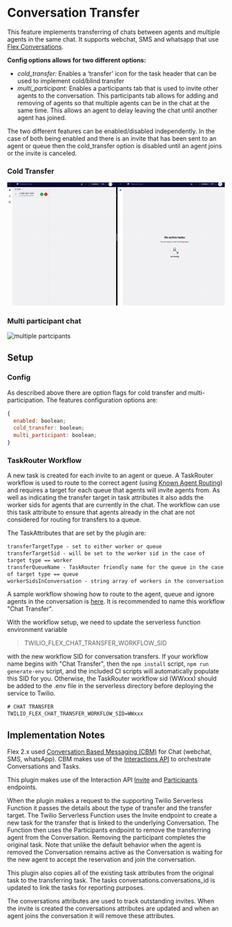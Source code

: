 # Conversation Transfer

This feature implements transferring of chats between agents and multiple agents in the same chat. It supports webchat, SMS and whatsapp that use [Flex Conversations](https://www.twilio.com/docs/flex/conversations).

**Config options allows for two different options:**

- _cold_transfer:_ Enables a ‘transfer’ icon for the task header that can be used to implement cold/blind transfer
- _multi_participant:_ Enables a participants tab that is used to invite other agents to the conversation. This participants tab allows for adding and removing of agents so that multiple agents can be in the chat at the same time. This allows an agent to delay leaving the chat until another agent has joined.

The two different features can be enabled/disabled independently. In the case of both being enabled and there is an invite that has been sent to an agent or queue then the cold_transfer option is disabled until an agent joins or the invite is canceled.

### Cold Transfer

![cold transfer](screenshots/chat-transfer.gif)

### Multi participant chat

![multiple partcipants](screenshots/multi-participant.gif)

## Setup

### Config

As described above there are option flags for cold transfer and multi-participation.
The features configuration options are:

```javascript
{
  enabled: boolean;
  cold_transfer: boolean;
  multi_participant: boolean;
}
```

### TaskRouter Workflow

A new task is created for each invite to an agent or queue. A TaskRouter workflow is used to route to the correct agent (using [Known Agent Routing](https://www.twilio.com/docs/taskrouter/workflow-configuration/known-agent-routing)) and requires a target for each queue that agents will invite agents from.
As well as indicating the transfer target in task attributes it also adds the worker sids for agents that are currently in the chat. The workflow can use this task attribute to ensure that agents already in the chat are not considered for routing for transfers to a queue.

The TaskAttributes that are set by the plugin are:

```
transferTargetType - set to either worker or queue
transferTargetSid - will be set to the worker sid in the case of target type == worker
transferQueueName - TaskRouter friendly name for the queue in the case of target type == queue
workerSidsInConversation - string array of workers in the conversation
```

A sample workflow showing how to route to the agent, queue and ignore agents in the conversation is [here](example-taskrouter-workflow.json). It is recommended to name this workflow "Chat Transfer".

With the workflow setup, we need to update the serverless function environment variable

> TWILIO_FLEX_CHAT_TRANSFER_WORKFLOW_SID

with the new workflow SID for conversation transfers. If your workflow name begins with "Chat Transfer", then the `npm install` script, `npm run generate-env` script, and the included CI scripts will automatically populate this SID for you. Otherwise, the TaskRouter workflow sid (WWxxx) should be added to the .env file in the serverless directory before deploying the service to Twilio.

```
# CHAT TRANSFER
TWILIO_FLEX_CHAT_TRANSFER_WORKFLOW_SID=WWxxx
```

## Implementation Notes

Flex 2.x used [Conversation Based Messaging (CBM)](https://www.twilio.com/docs/flex/conversations) for Chat (webchat, SMS, whatsApp). CBM makes use of the [Interactions API](https://www.twilio.com/docs/flex/developer/conversations/interactions-api) to orchestrate Conversations and Tasks.

This plugin makes use of the Interaction API [Invite](https://www.twilio.com/docs/flex/developer/conversations/interactions-api/invites-subresource) and [Participants](https://www.twilio.com/docs/flex/developer/conversations/interactions-api/interaction-channel-participants) endpoints.

When the plugin makes a request to the supporting Twilio Serverless Function it passes the details about the type of transfer and the transfer target. The Twilio Serverless Function uses the Invite endpoint to create a new task for the transfer that is linked to the underlying Conversation. The Function then uses the Participants endpoint to remove the transferring agent from the Conversation. Removing the participant completes the original task.
Note that unlike the default behavior when the agent is removed the Conversation remains active as the Conversation is waiting for the new agent to accept the reservation and join the conversation.

This plugin also copies all of the existing task attributes from the original task to the transferring task. The tasks conversations.conversations_id is updated to link the tasks for reporting purposes.

The conversations attributes are used to track outstanding invites. When the invite is created the conversations attributes are updated and when an agent joins the conversation it will remove these attributes.
